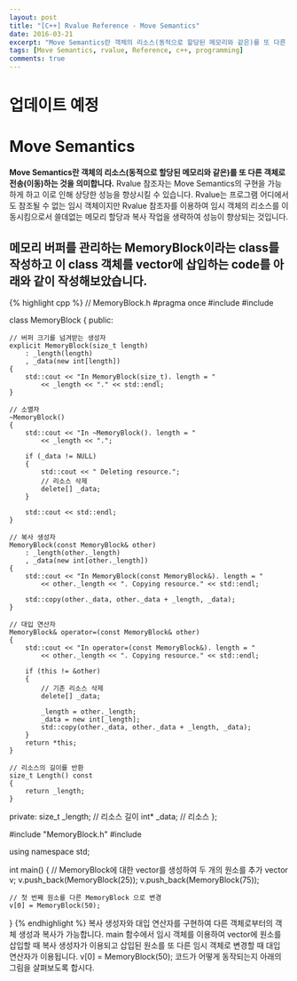 ```yaml
---
layout: post
title: "[C++] Rvalue Reference - Move Semantics"
date: 2016-03-21
excerpt: "Move Semantics란 객체의 리소스(동적으로 할당된 메모리와 같은)를 또 다른 객체로 전송(이동)하는 것을 의미"
tags: [Move Semantics, rvalue, Reference, c++, programming]
comments: true
---
```


# 업데이트 예정

# Move Semantics

**Move Semantics란 객체의 리소스(동적으로 할당된 메모리와 같은)를 또 다른 객체로 전송(이동)하는 것을 의미합니다.** Rvalue 참조자는 Move Semantics의 구현을 가능하게 하고 이로 인해 상당한 성능을 향상시킬 수 있습니다. Rvalue는 프로그램 어디에서도 참조될 수 없는 임시 객체이지만 Rvalue 참조자를 이용하여 임시 객체의 리소스를 이동시킴으로서 쓸데없는 메모리 할당과 복사 작업을 생략하여 성능이 향상되는 것입니다.

## 메모리 버퍼를 관리하는 MemoryBlock이라는 class를 작성하고 이 class 객체를 vector에 삽입하는 code를 아래와 같이 작성해보았습니다.

{% highlight cpp %}
// MemoryBlock.h
#pragma once
#include <iostream>
#include <algorithm>

class MemoryBlock
{
public:

    // 버퍼 크기를 넘겨받는 생성자
    explicit MemoryBlock(size_t length)
        : _length(length)
        , _data(new int[length])
    {
        std::cout << "In MemoryBlock(size_t). length = "
            << _length << "." << std::endl;
    }

    // 소멸자
    ~MemoryBlock()
    {
        std::cout << "In ~MemoryBlock(). length = "
            << _length << ".";

        if (_data != NULL)
        {
            std::cout << " Deleting resource.";
            // 리소스 삭제
            delete[] _data;
        }

        std::cout << std::endl;
    }

    // 복사 생성자
    MemoryBlock(const MemoryBlock& other)
        : _length(other._length)
        , _data(new int[other._length])
    {
        std::cout << "In MemoryBlock(const MemoryBlock&). length = "
            << other._length << ". Copying resource." << std::endl;

        std::copy(other._data, other._data + _length, _data);
    }

    // 대입 연산자
    MemoryBlock& operator=(const MemoryBlock& other)
    {
        std::cout << "In operator=(const MemoryBlock&). length = "
            << other._length << ". Copying resource." << std::endl;

        if (this != &other)
        {
            // 기존 리소스 삭제
            delete[] _data;

            _length = other._length;
            _data = new int[_length];
            std::copy(other._data, other._data + _length, _data);
        }
        return *this;
    }

    // 리소스의 길이를 반환
    size_t Length() const
    {
        return _length;
    }

private:
    size_t _length;  // 리소스 길이
    int* _data;        // 리소스
};

#include "MemoryBlock.h"
#include <vector>

using namespace std;

int main()
{
    // MemoryBlock에 대한 vector를 생성하여 두 개의 원소를 추가
    vector<MemoryBlock> v;
    v.push_back(MemoryBlock(25));
    v.push_back(MemoryBlock(75));

    // 첫 번째 원소를 다른 MemoryBlock 으로 변경
    v[0] = MemoryBlock(50);
}
{% endhighlight %}
복사 생성자와 대입 연산자를 구현하여 다른 객체로부터의 객체 생성과 복사가 가능합니다. main 함수에서 임시 객체를 이용하여 vector에 원소를 삽입할 때 복사 생성자가 이용되고 삽입된 원소를 또 다른 임시 객체로 변경할 때 대입 연산자가 이용됩니다.
v[0] = MemoryBlock(50); 코드가 어떻게 동작되는지 아래의 그림을 살펴보도록 합시다.
